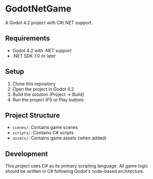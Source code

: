 # GodotNetGame

A Godot 4.2 project with C#/.NET support.

## Requirements

- Godot 4.2 with .NET support
- .NET SDK 7.0 or later

## Setup

1. Clone this repository
2. Open the project in Godot 4.2
3. Build the solution (Project -> Build)
4. Run the project (F5 or Play button)

## Project Structure

- `scenes/`: Contains game scenes
- `scripts/`: Contains C# scripts
- `assets/`: Contains game assets (when added)

## Development

This project uses C# as its primary scripting language. All game logic should be written in C# following Godot's node-based architecture. 